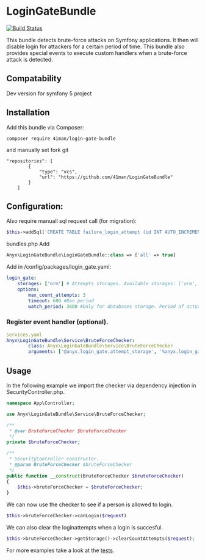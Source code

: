 LoginGateBundle
==============

[![Build Status](https://travis-ci.org/anyx/LoginGateBundle.svg?branch=master)](https://travis-ci.org/anyx/LoginGateBundle)

This bundle detects brute-force attacks on Symfony applications. It then will disable login for attackers for a certain period of time.
This bundle also provides special events to execute custom handlers when a brute-force attack is detected.

## Compatability
Dev version for symfony 5 project

## Installation
Add this bundle via Composer:
```
composer require 41man/login-gate-bundle
```

and manually set fork git
```
"repositories": [
        {
            "type": "vcs",
            "url": "https://github.com/41man/LoginGateBundle"
        }
    ]
```
## Configuration:

Also require manuall sql request call (for migration):
```php
$this->addSql('CREATE TABLE failure_login_attempt (id INT AUTO_INCREMENT NOT NULL, ip VARCHAR(45) NOT NULL, created_at DATETIME NOT NULL, data LONGTEXT NOT NULL COMMENT \'(DC2Type:array)\', INDEX ip (ip), PRIMARY KEY(id)) DEFAULT CHARACTER SET utf8mb4 COLLATE `utf8mb4_unicode_ci` ENGINE = InnoDB');
```

bundles.php
Add 
```php
Anyx\LoginGateBundle\LoginGateBundle::class => ['all' => true]
```

Add in /config/packages/login_gate.yaml:

```yml
login_gate:
    storages: ['orm'] # Attempts storages. Available storages: ['orm', 'session', 'mongodb']
    options:
        max_count_attempts: 3
        timeout: 600 #Ban period
        watch_period: 3600 #Only for databases storage. Period of actuality attempts
 ```
### Register event handler (optional).
```yml
services.yaml
Anyx\LoginGateBundle\Service\BruteForceChecker:
        class: Anyx\LoginGateBundle\Service\BruteForceChecker
        arguments: ['@anyx.login_gate.attempt_storage', '%anyx.login_gate.brute_force_checker_options%']
```

## Usage
In the following example we import the checker via dependency injection in SecurityController.php.
```php
namespace App\Controller;

use Anyx\LoginGateBundle\Service\BruteForceChecker;

/**
 * @var BruteForceChecker $bruteForceChecker
 */
private $bruteForceChecker;

/**
 * SecurityController constructor.
 * @param BruteForceChecker $bruteForceChecker
 */
public function __construct(BruteForceChecker $bruteForceChecker)
{
    $this->bruteForceChecker = $bruteForceChecker;
}
```
We can now use the checker to see if a person is allowed to login.
```php
$this->bruteForceChecker->canLogin($request)
```
We can also clear the loginattempts when a login is succesful.
```php
$this->bruteForceChecker->getStorage()->clearCountAttempts($request);
```

For more examples take a look at the [tests](https://github.com/anyx/LoginGateBundle/tree/master/Tests).
